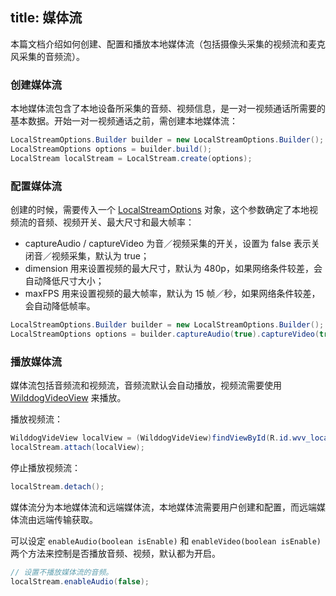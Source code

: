 title: 媒体流
---

本篇文档介绍如何创建、配置和播放本地媒体流（包括摄像头采集的视频流和麦克风采集的音频流）。


### 创建媒体流

本地媒体流包含了本地设备所采集的音频、视频信息，是一对一视频通话所需要的基本数据。开始一对一视频通话之前，需创建本地媒体流：

```java
LocalStreamOptions.Builder builder = new LocalStreamOptions.Builder();
LocalStreamOptions options = builder.build();
LocalStream localStream = LocalStream.create(options);
```

### 配置媒体流

创建的时候，需要传入一个 [LocalStreamOptions](/conversation/Android/api/local-stream-options.html) 对象，这个参数确定了本地视频流的音频、视频开关、最大尺寸和最大帧率：
* captureAudio / captureVideo 为音／视频采集的开关，设置为 false 表示关闭音／视频采集，默认为 true；
* dimension 用来设置视频的最大尺寸，默认为 480p，如果网络条件较差，会自动降低尺寸大小；
* maxFPS 用来设置视频的最大帧率，默认为 15 帧／秒，如果网络条件较差，会自动降低帧率。

```java
LocalStreamOptions.Builder builder = new LocalStreamOptions.Builder();
LocalStreamOptions options = builder.captureAudio(true).captureVideo(true).dimension(LocalStreamOptions.Dimension.DIMENSION_720P).maxFps(30).build(); 
```

### 播放媒体流

媒体流包括音频流和视频流，音频流默认会自动播放，视频流需要使用 [WilddogVideoView](/conversation/Android/api/wilddog-video-view.html) 来播放。

播放视频流：

```java
WilddogVideView localView = (WilddogVideView)findViewById(R.id.wvv_local);
localStream.attach(localView);
```

停止播放视频流：

```java
localStream.detach();
```

媒体流分为本地媒体流和远端媒体流，本地媒体流需要用户创建和配置，而远端媒体流由远端传输获取。

可以设定 `enableAudio(boolean isEnable)` 和 `enableVideo(boolean isEnable)` 两个方法来控制是否播放音频、视频，默认都为开启。

```java
// 设置不播放媒体流的音频。
localStream.enableAudio(false);
```

